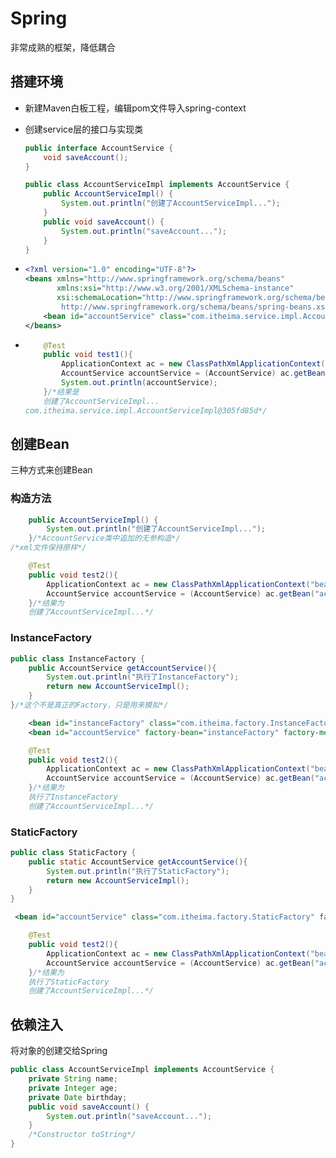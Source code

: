 # Spring

非常成熟的框架，降低耦合

## 搭建环境

*   新建Maven白板工程，编辑pom文件导入spring-context

*   创建service层的接口与实现类

    ```java
    public interface AccountService {
        void saveAccount();
    }
    
    public class AccountServiceImpl implements AccountService {
        public AccountServiceImpl() {
            System.out.println("创建了AccountServiceImpl...");
        }
        public void saveAccount() {
            System.out.println("saveAccount...");
        }
    }
    ```

*   ```xml
    <?xml version="1.0" encoding="UTF-8"?>
    <beans xmlns="http://www.springframework.org/schema/beans"
           xmlns:xsi="http://www.w3.org/2001/XMLSchema-instance"
           xsi:schemaLocation="http://www.springframework.org/schema/beans
            http://www.springframework.org/schema/beans/spring-beans.xsd">
        <bean id="accountService" class="com.itheima.service.impl.AccountServiceImpl"></bean><!--指定实现类，并给一个id用来标明新建的类id-->
    </beans>
    ```

*   ```java
        @Test
        public void test1(){
            ApplicationContext ac = new ClassPathXmlApplicationContext("bean.xml");
            AccountService accountService = (AccountService) ac.getBean("accountService");
            System.out.println(accountService);
        }/*结果是
        创建了AccountServiceImpl...
    com.itheima.service.impl.AccountServiceImpl@305fd85d*/
    ```

    

## 创建Bean

三种方式来创建Bean

### 构造方法

```java
    public AccountServiceImpl() {
        System.out.println("创建了AccountServiceImpl...");
    }/*AccountService类中追加的无参构造*/
/*xml文件保持原样*/
```

```java
    @Test
    public void test2(){
        ApplicationContext ac = new ClassPathXmlApplicationContext("bean.xml");
        AccountService accountService = (AccountService) ac.getBean("accountService");
    }/*结果为
    创建了AccountServiceImpl...*/
```

### InstanceFactory

```java
public class InstanceFactory {
    public AccountService getAccountService(){
        System.out.println("执行了InstanceFactory");
        return new AccountServiceImpl();
    }
}/*这个不是真正的Factory，只是用来模拟*/
```

```xml
    <bean id="instanceFactory" class="com.itheima.factory.InstanceFactory"></bean>
    <bean id="accountService" factory-bean="instanceFactory" factory-method="getAccountService"></bean><!--指定了先创建InstanceFactory,再通过这个工程来创建，标签用来指定是哪个工厂，以及创建Bean的方法-->
```

```java
    @Test
    public void test2(){
        ApplicationContext ac = new ClassPathXmlApplicationContext("bean.xml");
        AccountService accountService = (AccountService) ac.getBean("accountService");
    }/*结果为
    执行了InstanceFactory
	创建了AccountServiceImpl...*/
```

### StaticFactory

```java
public class StaticFactory {
    public static AccountService getAccountService(){
        System.out.println("执行了StaticFactory");
        return new AccountServiceImpl();
    }
}
```

```xml
 <bean id="accountService" class="com.itheima.factory.StaticFactory" factory-method="getAccountService"></bean><!--静态工厂不需要手动创建-->
```

```java
    @Test
    public void test2(){
        ApplicationContext ac = new ClassPathXmlApplicationContext("bean.xml");
        AccountService accountService = (AccountService) ac.getBean("accountService");
    }/*结果为
    执行了StaticFactory
	创建了AccountServiceImpl...*/
```

## 依赖注入

将对象的创建交给Spring

```java
public class AccountServiceImpl implements AccountService {
    private String name;
    private Integer age;
    private Date birthday;
    public void saveAccount() {
        System.out.println("saveAccount...");
    }
	/*Constructor toString*/
}
```

